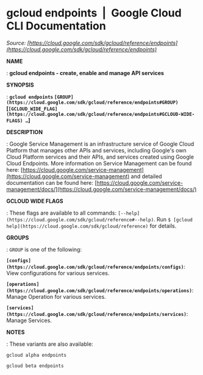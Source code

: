 # gcloud endpoints  |  Google Cloud CLI Documentation

*Source: [https://cloud.google.com/sdk/gcloud/reference/endpoints](https://cloud.google.com/sdk/gcloud/reference/endpoints)*

**NAME**

: **gcloud endpoints - create, enable and manage API services**

**SYNOPSIS**

: **`gcloud endpoints` `[GROUP](https://cloud.google.com/sdk/gcloud/reference/endpoints#GROUP)` [`[GCLOUD_WIDE_FLAG](https://cloud.google.com/sdk/gcloud/reference/endpoints#GCLOUD-WIDE-FLAGS) …`]**

**DESCRIPTION**

: Google Service Management is an infrastructure service of Google Cloud Platform
that manages other APIs and services, including Google's own Cloud Platform
services and their APIs, and services created using Google Cloud Endpoints.
More information on Service Management can be found here: [https://cloud.google.com/service-management](https://cloud.google.com/service-management)
and detailed documentation can be found here: [https://cloud.google.com/service-management/docs/](https://cloud.google.com/service-management/docs/)

**GCLOUD WIDE FLAGS**

: These flags are available to all commands: `[--help](https://cloud.google.com/sdk/gcloud/reference#--help)`.
Run `$ [gcloud help](https://cloud.google.com/sdk/gcloud/reference)` for details.

**GROUPS**

: ``GROUP`` is one of the following:

**`[configs](https://cloud.google.com/sdk/gcloud/reference/endpoints/configs)`**:
View configurations for various services.

**`[operations](https://cloud.google.com/sdk/gcloud/reference/endpoints/operations)`**:
Manage Operation for various services.

**`[services](https://cloud.google.com/sdk/gcloud/reference/endpoints/services)`**:
Manage Services.

**NOTES**

: These variants are also available:

```
gcloud alpha endpoints
```

```
gcloud beta endpoints
```